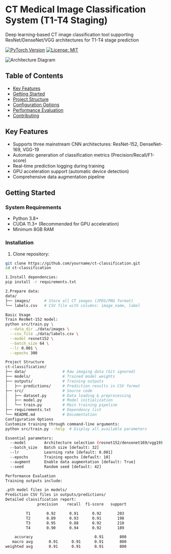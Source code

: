 # CT Medical Image Classification System (T1-T4 Staging) 
Deep learning-based CT image classification tool supporting ResNet/DenseNet/VGG architectures for T1-T4 stage prediction

[![PyTorch Version](https://img.shields.io/badge/PyTorch-2.0+-red.svg)](https://pytorch.org/)
[![License: MIT](https://img.shields.io/badge/License-MIT-yellow.svg)](https://opensource.org/licenses/MIT)

![Architecture Diagram](docs/architecture.png) <!-- Recommended to add visual abstract -->

## Table of Contents
- [Key Features](#key-features)
- [Getting Started](#-getting-started)
- [Project Structure](#-project-structure)
- [Configuration Options](#-configuration-options)
- [Performance Evaluation](#-performance-evaluation)
- [Contributing](#-contributing)

## Key Features
- Supports three mainstream CNN architectures: ResNet-152, DenseNet-169, VGG-19
-  Automatic generation of classification metrics (Precision/Recall/F1-score)
-  Real-time prediction logging during training
-  GPU acceleration support (automatic device detection)
- Comprehensive data augmentation pipeline

##  Getting Started

### System Requirements
- Python 3.8+
- CUDA 11.3+ (Recommended for GPU acceleration)
- Minimum 8GB RAM

### Installation
1. Clone repository:
```bash
git clone https://github.com/yourname/ct-classification.git
cd ct-classification

1.Install dependencies:
pip install -r requirements.txt

2.Prepare data:
data/
├── images/      # Store all CT images (JPEG/PNG format)
└── labels.csv   # CSV file with columns: image_name, label

Basic Usage
Train ResNet-152 model:
python src/train.py \
  --data_dir ./data/images \
  --csv_file ./data/labels.csv \
  --model resnet152 \
  --batch_size 64 \
  --lr 0.001 \
  --epochs 300

Project Structure
ct-classification/
├── data/                # Raw imaging data (Git ignored)
├── models/              # Trained model weights
├── outputs/             # Training outputs
│   ├── predictions/     # Prediction results in CSV format
├── src/                 # Source code
│   ├── dataset.py       # Data loading & preprocessing
│   ├── model.py         # Model initialization
│   └── train.py         # Main training pipeline
├── requirements.txt     # Dependency list
└── README.md            # Documentation
Configuration Options
Customize training through command-line arguments:
python src/train.py --help  # Display all available parameters

Essential parameters:
  --model        Architecture selection (resnet152/densenet169/vgg19) [default: resnet152]
  --batch_size   Batch size [default: 32]
  --lr           Learning rate [default: 0.001]
  --epochs       Training epochs [default: 10]
  --augment      Enable data augmentation [default: True]
  --seed         Random seed [default: 42]

Performance Evaluation
Training outputs include:

.pth model files in models/
Prediction CSV files in outputs/predictions/
Detailed classification report:
              precision    recall  f1-score   support

         T1       0.92      0.91      0.92       203
         T2       0.89      0.93      0.91       198
         T3       0.95      0.88      0.92       210
         T4       0.90      0.94      0.92       189

    accuracy                           0.91       800
   macro avg       0.91      0.91      0.91       800
weighted avg       0.91      0.91      0.91       800


